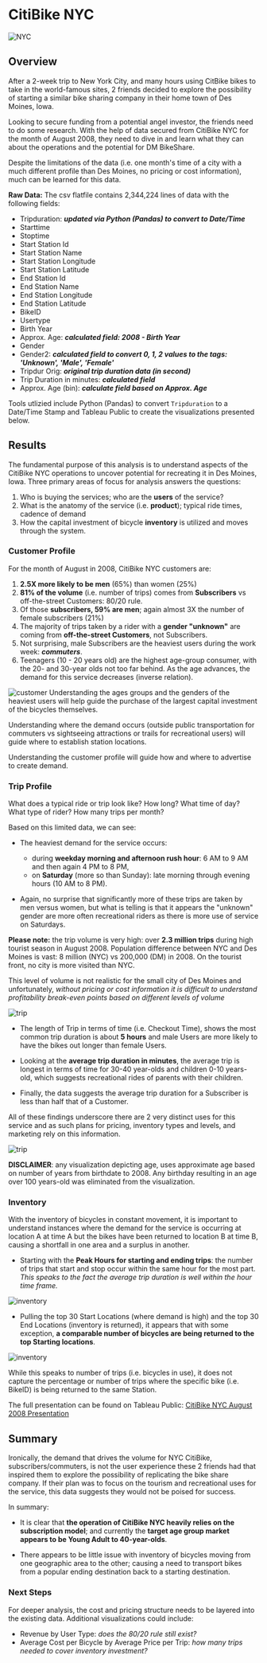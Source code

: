 # CitiBike NYC
![NYC](./Images/header.png)

## Overview
After a 2-week trip to New York City, and many hours using CitBike bikes to take in the world-famous sites, 2 friends decided to explore the possibility of starting a similar bike sharing company in their home town of Des Moines, Iowa. 

Looking to secure funding from a potential angel investor, the friends need to do some research.  With the help of data secured from CitiBike NYC for the month of August 2008, they need to dive in and learn what they can about the operations and the potential for DM BikeShare.

Despite the limitations of the data (i.e. one month's time of a city with a much different profile than Des Moines, no pricing or cost information), much can be learned for this data.

**Raw Data:** 
The csv flatfile contains 2,344,224 lines of data with the following fields:

* Tripduration: ***updated via Python (Pandas) to convert to Date/Time***
* Starttime
* Stoptime
* Start Station Id
* Start Station Name
* Start Station Longitude
* Start Station Latitude
* End Station Id
* End Station Name
* End Station Longitude
* End Station Latitude
* BikeID
* Usertype
* Birth Year
* Approx. Age: ***calculated field: 2008 - Birth Year*** 
* Gender
* Gender2: ***calculated field to convert 0, 1, 2 values to the tags: 'Unknown', 'Male', 'Female'***
* Tripdur Orig: ***original trip duration data (in second)***
* Trip Duration in minutes: ***calculated field***
* Approx. Age (bin): ***calculate field based on Approx. Age***

Tools utlizied include Python (Pandas) to convert ```Tripduration``` to a Date/Time Stamp and Tableau Public to create the visualizations presented below.

## Results
The fundamental purpose of this analysis is to understand aspects of the CitiBike NYC operations to uncover potential for recreating it in Des Moines, Iowa.  Three primary areas of focus for analysis answers the questions:

1. Who is buying the services; who are the **users** of the service?
2. What is the anatomy of the service (i.e. **product**); typical ride times, cadence of demand
3. How the capital investment of bicycle **inventory** is utilized and moves through the system.


### Customer Profile
For the month of August in 2008, CitiBike NYC customers are:

1. **2.5X more likely to be men** (65%) than women (25%)
2. **81% of the volume** (i.e. number of trips) comes from **Subscribers** vs off-the-street Customers: 80/20 rule.
3. Of those **subscribers, 59% are men**; again almost 3X the number of female subscribers (21%)
4. The majority of trips taken by a rider with a **gender "unknown"** are coming from **off-the-street Customers**, not Subscribers.
5. Not surprising, male Subscribers are the heaviest users during the work week: ***commuters***.
6. Teenagers (10 - 20 years old) are the highest age-group consumer, with the 20- and 30-year olds not too far behind.  As the age advances, the demand for this service decreases (inverse relation). 


![customer](./Images/customers_citibike.png)
Understanding the ages groups and the genders of the heaviest users will help guide the purchase of the largest capital investment of the bicycles themselves.  

Understanding where the demand occurs (outside public transportation for commuters vs sightseeing attractions or trails for recreational users) will guide where to establish station locations.

Understanding the customer profile will guide how and where to advertise to create demand.

### Trip Profile
What does a typical ride or trip look like?  How long? What time of day? What type of rider? How many trips per month?

Based on this limited data, we can see:

* The heaviest demand for the service occurs: 
	* during **weekday morning and afternoon rush hour**: 6 AM to 9 AM and then again 4 PM to 8 PM,
	* on **Saturday** (more so than Sunday): late morning through evening hours (10 AM to 8 PM).

* Again, no surprise that significantly more of these trips are taken by men versus women, but what is telling is that it appears the "unknown" gender are more often recreational riders as there is more use of service on Saturdays. 

**Please note:** the trip volume is very high: over **2.3 million trips** during high tourist season in August 2008. Population difference between NYC and Des Moines is vast: 8 million (NYC) vs 200,000 (DM) in 2008.  On the tourist front, no city is more visited than NYC.

This level of volume is not realistic for the small city of Des Moines and unfortunately, *without pricing or cost information it is difficult to understand profitability break-even points based on different levels of volume*

![trip](./Images/trip_citibike.png) 

* The length of Trip in terms of time (i.e. Checkout Time), shows the most common trip duration is about **5 hours** and male Users are more likely to have the bikes out longer than female Users.

* Looking at the **average trip duration in minutes**, the average trip is longest in terms of time for 30-40 year-olds and children 0-10 years-old, which suggests recreational rides of parents with their children.  

* Finally, the data suggests the average trip duration for a Subscriber is less than half that of a Customer.  

All of these findings underscore there are 2 very distinct uses for this service and as such plans for pricing, inventory types and levels, and marketing rely on this information.

![trip](./Images/trip_citibike2.png)

**DISCLAIMER**: any visualization depicting age, uses approximate age based on number of years from birthdate to 2008.  Any birthday resulting in an age over 100 years-old was eliminated from the visualization.

### Inventory
With the inventory of bicycles in constant movement, it is important to understand instances where the demand for the service is occurring at location A at time A but the bikes have been returned to location B at time B, causing a shortfall in one area and a surplus in another.

* Starting with the **Peak Hours for starting and ending trips**: the number of trips that start and stop occur within the same hour for the most part.  *This speaks to the fact the average trip duration is well within the hour time frame.*

![inventory](./Images/inventory_citibike.png)

* Pulling the top 30 Start Locations (where demand is high) and the top 30 End Locations (inventory is returned), it appears that with some exception, **a comparable number of bicycles are being returned to the top Starting locations**.

![inventory](./Images/inventory_citibike2.png)

While this speaks to number of trips (i.e. bicycles in use), it does not capture the percentage or number of trips where the specific bike (i.e. BikeID) is being returned to the same Station. 



The full presentation can be found on Tableau Public:  [CitiBike NYC August 2008 Presentation](https://public.tableau.com/profile/maggie.mcphail#!/vizhome/CitiBike_Challenge_16099827424670/Story1?publish=yes)


## Summary
Ironically, the demand that drives the volume for NYC CitiBike, subscribers/commuters, is not the user experience these 2 friends had that inspired them to explore the possibility of replicating the bike share company.  If their plan was to focus on the tourism and recreational uses for the service, this data suggests they would not be poised for success.

In summary:

* It is clear that **the operation of CitiBike NYC heavily relies on the subscription model**; and currently the **target age group market appears to be Young Adult to 40-year-olds**. 

* There appears to be little issue with inventory of bicycles moving from one geographic area to the other; causing a need to transport bikes from a popular ending destination back to a starting destination.

### Next Steps
For deeper analysis, the cost and pricing structure needs to be layered into the existing data.  Additional visualizations could include:

* Revenue by User Type: *does the 80/20 rule still exist?* 
* Average Cost per Bicycle by Average Price per Trip: *how many trips needed to cover inventory investment?*




